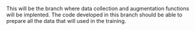 This will be the branch where data collection and augmentation functions will be implented. The code developed in this branch should be able to prepare all the data that will used in the training.
